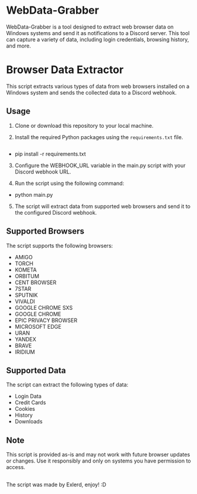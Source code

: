 # WebData-Grabber
WebData-Grabber is a tool designed to extract web browser data on Windows systems and send it as notifications to a Discord server. This tool can capture a variety of data, including login credentials, browsing history, and more.

# Browser Data Extractor

This script extracts various types of data from web browsers installed on a Windows system and sends the collected data to a Discord webhook.

## Usage

1. Clone or download this repository to your local machine.

2. Install the required Python packages using the `requirements.txt` file.
   ```shell

 - pip install -r requirements.txt

3. Configure the WEBHOOK_URL variable in the main.py script with your Discord webhook URL.

4. Run the script using the following command:

- python main.py

5. The script will extract data from supported web browsers and send it to the configured Discord webhook.

## Supported Browsers

The script supports the following browsers:

- AMIGO
- TORCH
- KOMETA
- ORBITUM
- CENT BROWSER
- 7STAR
- SPUTNIK
- VIVALDI
- GOOGLE CHROME SXS
- GOOGLE CHROME
- EPIC PRIVACY BROWSER
- MICROSOFT EDGE
- URAN
- YANDEX
- BRAVE
- IRIDIUM

## Supported Data 

The script can extract the following types of data:

- Login Data
- Credit Cards
- Cookies
- History
- Downloads

## Note

This script is provided as-is and may not work with future browser updates or changes. Use it responsibly and only on systems you have permission to access.

## 

The script was made by Exlerd, enjoy! :D
